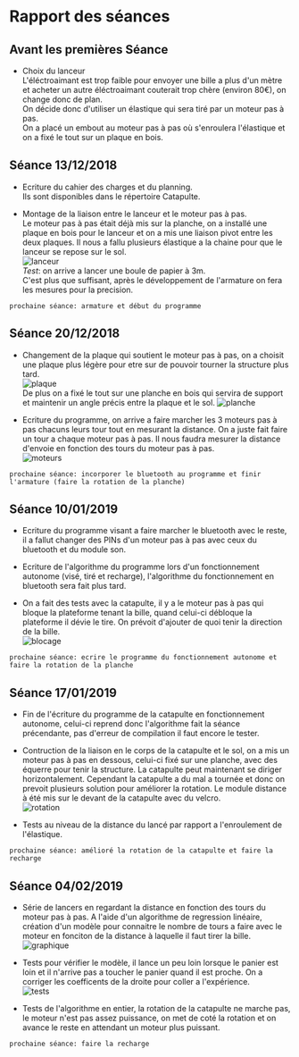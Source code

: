 Rapport des séances
== 

Avant les premières Séance
-

* Choix du lanceur  
L'éléctroaimant est trop faible pour envoyer une bille a plus d'un mètre et acheter un autre éléctroaimant couterait trop chère 
(environ 80€), on change donc de plan.  
On décide donc d'utiliser un élastique qui sera tiré par un moteur pas à pas.  
On a placé un embout au moteur pas à pas où s'enroulera l'élastique et on a fixé le tout sur un plaque en bois.  

Séance 13/12/2018
-

* Ecriture du cahier des charges et du planning.  
Ils sont disponibles dans le répertoire Catapulte.  
  
* Montage de la liaison entre le lanceur et le moteur pas à pas.   
Le moteur pas à pas était déjà mis sur la planche, on a installé une plaque en bois pour le lanceur et on a mis une liaison pivot entre les deux plaques. Il nous a fallu plusieurs élastique a la chaine pour que le lanceur se repose sur le sol.  
![lanceur](https://user-images.githubusercontent.com/45574003/49941201-20228f80-fee2-11e8-9116-fdc5400576f7.jpg)  
_Test_: on arrive a lancer une boule de papier à 3m.  
C'est plus que suffisant, après le développement de l'armature on fera les mesures pour la precision.  
  
`prochaine séance: armature et début du programme`  

Séance 20/12/2018
-

* Changement de la plaque qui soutient le moteur pas à pas, on a choisit une plaque plus légère pour etre sur de pouvoir tourner la structure plus tard.  
![plaque](https://user-images.githubusercontent.com/45574003/50400640-8338df80-0788-11e9-98e1-277076fa238b.jpg)  
De plus on a fixé le tout sur une planche en bois qui servira de support et maintenir un angle précis entre la plaque et le sol.
![planche](https://user-images.githubusercontent.com/45574003/50378810-05b38900-063b-11e9-86af-da5ded0d8f53.jpg)  

* Ecriture du programme, on arrive a faire marcher les 3 moteurs pas à pas chacuns leurs tour tout en mesurant la distance. On a juste fait faire un tour a chaque moteur pas à pas. Il nous faudra mesurer la distance d'envoie en fonction des tours du moteur pas à pas.  
![moteurs](https://user-images.githubusercontent.com/45574003/50400621-4836ac00-0788-11e9-8d88-8a11e3deda06.jpg)  

`prochaine séance: incorporer le bluetooth au programme et finir l'armature (faire la rotation de la planche)`  

Séance 10/01/2019  
-  

* Ecriture du programme visant a faire marcher le bluetooth avec le reste, il a fallut changer des PINs d'un moteur pas à pas avec ceux du bluetooth et du module son.  

* Ecriture de l'algorithme du programme lors d'un fonctionnement autonome (visé, tiré et recharge), l'algorithme du fonctionnement en bluetooth sera fait plus tard.  

* On a fait des tests avec la catapulte, il y a le moteur pas à pas qui bloque la plateforme tenant la bille, quand celui-ci débloque la plateforme il dévie le tire. On prévoit d'ajouter de quoi tenir la direction de la bille.  
![blocage](https://user-images.githubusercontent.com/45574003/50964807-81815280-14d0-11e9-8f80-e5afdae7afa0.jpg)  

`prochaine séance: ecrire le programme du fonctionnement autonome et faire la rotation de la planche`  

Séance 17/01/2019  
-  

* Fin de l'écriture du programme de la catapulte en fonctionnement autonome, celui-ci reprend donc l'algorithme fait la séance précendante, pas d'erreur de compilation il faut encore le tester.  

* Contruction de la liaison en le corps de la catapulte et le sol, on a mis un moteur pas à pas en dessous, celui-ci fixé sur une planche, avec des équerre pour tenir la structure. La catapulte peut maintenant se diriger horizontalement. Cependant la catapulte a du mal a tournée et donc on prevoit plusieurs solution pour améliorer la rotation. Le module distance à été mis sur le devant de la catapulte avec du velcro.  
![rotation](https://user-images.githubusercontent.com/45574003/51338832-28468f80-1a8b-11e9-97e8-5e72e4a0757b.jpg)  

* Tests au niveau de la distance du lancé par rapport a l'enroulement de l'élastique.  

`prochaine séance: amélioré la rotation de la catapulte et faire la recharge`  

Séance 04/02/2019
-  

* Série de lancers en regardant la distance en fonction des tours du moteur pas à pas. A l'aide d'un algorithme de regression linéaire, création d'un modèle pour connaitre le nombre de tours a faire avec le moteur en fonciton de la distance à laquelle il faut tirer la bille.  
![graphique](https://user-images.githubusercontent.com/45574003/52116524-a2d9e800-2611-11e9-914d-5da5da1a9df0.JPG)  

* Tests pour vérifier le modèle, il lance un peu loin lorsque le panier est loin et il n'arrive pas a toucher le panier quand il est proche. On a corriger les coefficents de la droite pour coller a l'expérience.  
![tests](https://user-images.githubusercontent.com/45574003/52217918-c0b97e00-2899-11e9-8c44-325fb5f1aeeb.jpg)  

* Tests de l'algorithme en entier, la rotation de la catapulte ne marche pas, le moteur n'est pas assez puissance, on met de coté la rotation et on avance le reste en attendant un moteur plus puissant.

`prochaine séance: faire la recharge`

